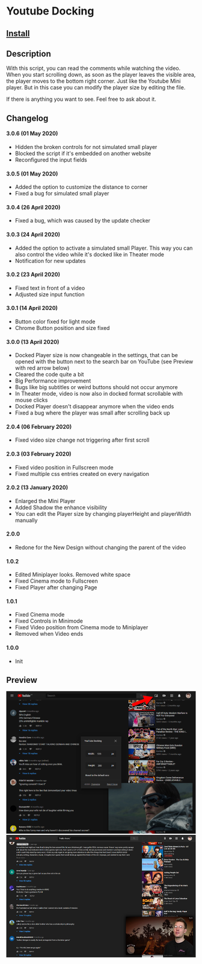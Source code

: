 # Youtube Docking

## [Install](https://raw.githubusercontent.com/alike03/Userscripts/master/src/YouTubeDocking.user.js)

## Description

With this script, you can read the comments while watching the video. When you start scrolling down, as soon as the player leaves the visible area, the player moves to the bottom right corner. Just like the Youtube Mini player. But in this case you can modify the player size by editing the file.

If there is anything you want to see. Feel free to ask about it.

## Changelog

#### 3.0.6 (01 May 2020)

- Hidden the broken controls for not simulated small player
- Blocked the script if it's embedded on another website
- Reconfigured the input fields

#### 3.0.5 (01 May 2020)

- Added the option to customize the distance to corner
- Fixed a bug for simulated small player

#### 3.0.4 (26 April 2020)

- Fixed a bug, which was caused by the update checker

#### 3.0.3 (24 April 2020)

- Added the option to activate a simulated small Player. This way you can also control the video while it's docked like in Theater mode
- Notification for new updates

#### 3.0.2 (23 April 2020)

- Fixed text in front of a video
- Adjusted size input function

#### 3.0.1 (14 April 2020)

- Button color fixed for light mode
- Chrome Button position and size fixed

#### 3.0.0 (13 April 2020)

- Docked Player size is now changeable in the settings, that can be opened with the button next to the search bar on YouTube (see Preview with red arrow below)
- Cleared the code quite a bit
- Big Performance improvement
- Bugs like big subtitles or weird buttons should not occur anymore
- In Theater mode, video is now also in docked format scrollable with mouse clicks
- Docked Player doesn't disappear anymore when the video ends
- Fixed a bug where the player was small after scrolling back up

#### 2.0.4 (06 February 2020)

- Fixed video size change not triggering after first scroll

#### 2.0.3 (03 February 2020)

- Fixed video position in Fullscreen mode
- Fixed multiple css entries created on every navigation

#### 2.0.2 (13 January 2020)

- Enlarged the Mini Player
- Added Shadow the enhance visibility
- You can edit the Player size by changing playerHeight and playerWidth manually

#### 2.0.0

- Redone for the New Design without changing the parent of the video

#### 1.0.2

- Edited Miniplayer looks. Removed white space
- Fixed Cinema mode to Fullscreen
- Fixed Player after changing Page

#### 1.0.1

- Fixed Cinema mode
- Fixed Controls in Minimode
- Fixed Video position from Cinema mode to Miniplayer
- Removed when Video ends

#### 1.0.0

- Init

## Preview
![Preview](https://raw.githubusercontent.com/alike03/Userscripts/master/assets/YouTubeDocking3-Preview.png)
![Preview](https://raw.githubusercontent.com/alike03/Userscripts/master/assets/YouTubeDocking-Preview.png)